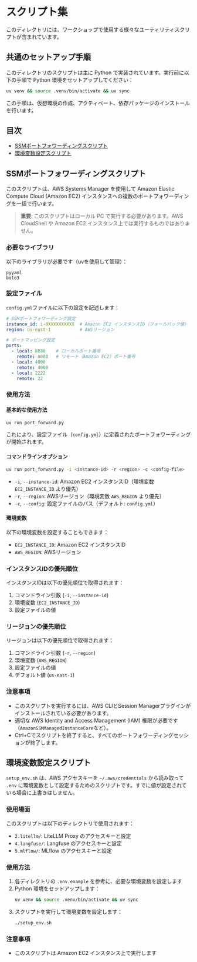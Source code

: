 # スクリプト集

このディレクトリには、ワークショップで使用する様々なユーティリティスクリプトが含まれています。

## 共通のセットアップ手順

このディレクトリのスクリプトは主に Python で実装されています。実行前に以下の手順で Python 環境をセットアップしてください：

```bash
uv venv && source .venv/bin/activate && uv sync
```

この手順は、仮想環境の作成、アクティベート、依存パッケージのインストールを行います。

## 目次

- [SSMポートフォワーディングスクリプト](#ssmポートフォワーディングスクリプト)
- [環境変数設定スクリプト](#環境変数設定スクリプト)

## SSMポートフォワーディングスクリプト

このスクリプトは、AWS Systems Manager を使用して Amazon Elastic Compute Cloud (Amazon EC2) インスタンスへの複数のポートフォワーディングを一括で行います。

> **重要**: このスクリプトはローカル PC で実行する必要があります。AWS CloudShell や Amazon EC2 インスタンス上では実行するものではありません。

### 必要なライブラリ

以下のライブラリが必要です（uvを使用して管理）：

```
pyyaml
boto3
```

### 設定ファイル

`config.yml`ファイルに以下の設定を記述します：

```yaml
# SSMポートフォワーディング設定
instance_id: i-0XXXXXXXXXX  # Amazon EC2 インスタンスID（フォールバック値）
region: us-east-1           # AWSリージョン

# ポートマッピング設定
ports:
  - local: 8080    # ローカルポート番号
    remote: 8080   # リモート（Amazon EC2）ポート番号
  - local: 4000
    remote: 4000
  - local: 2222
    remote: 22
```

### 使用方法

#### 基本的な使用方法

```bash
uv run port_forward.py
```

これにより、設定ファイル（`config.yml`）に定義されたポートフォワーディングが開始されます。

#### コマンドラインオプション

```bash
uv run port_forward.py -i <instance-id> -r <region> -c <config-file>
```

- `-i`, `--instance-id`: Amazon EC2 インスタンスID（環境変数 `EC2_INSTANCE_ID` より優先）
- `-r`, `--region`: AWSリージョン（環境変数 `AWS_REGION` より優先）
- `-c`, `--config`: 設定ファイルのパス（デフォルト: `config.yml`）

#### 環境変数

以下の環境変数を設定することもできます：

- `EC2_INSTANCE_ID`: Amazon EC2 インスタンスID
- `AWS_REGION`: AWSリージョン

### インスタンスIDの優先順位

インスタンスIDは以下の優先順位で取得されます：

1. コマンドライン引数 (`-i`, `--instance-id`)
2. 環境変数 (`EC2_INSTANCE_ID`)
3. 設定ファイルの値

### リージョンの優先順位

リージョンは以下の優先順位で取得されます：

1. コマンドライン引数 (`-r`, `--region`)
2. 環境変数 (`AWS_REGION`)
3. 設定ファイルの値
4. デフォルト値 (`us-east-1`)

### 注意事項

- このスクリプトを実行するには、AWS CLIとSession Managerプラグインがインストールされている必要があります。
- 適切な AWS Identity and Access Management (IAM) 権限が必要です（`AmazonSSMManagedInstanceCore`など）。
- Ctrl+Cでスクリプトを終了すると、すべてのポートフォワーディングセッションが終了します。

## 環境変数設定スクリプト

`setup_env.sh` は、AWS アクセスキーを `~/.aws/credentials` から読み取って `.env` に環境変数として設定するためのスクリプトです。すでに値が設定されている場合に上書きはしません。

### 使用場面

このスクリプトは以下のディレクトリで使用されます：

- `2.litellm/`: LiteLLM Proxy のアクセスキーと設定
- `4.langfuse/`: Langfuse のアクセスキーと設定
- `5.mlflow/`: MLflow のアクセスキーと設定

### 使用方法

1. 各ディレクトリの `.env.example` を参考に、必要な環境変数を設定します
2. Python 環境をセットアップします：
   ```bash
   uv venv && source .venv/bin/activate && uv sync
   ```
3. スクリプトを実行して環境変数を設定します：
   ```bash
   ./setup_env.sh
   ```

### 注意事項

- このスクリプトは Amazon EC2 インスタンス上で実行します
